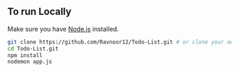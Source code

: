 ## To run Locally

Make sure you have [Node.js](http://nodejs.org/) installed.

```sh
git clone https://github.com/Ravnoor12/Todo-List.git # or clone your own fork
cd Todo-List.git
npm install
nodemon app.js